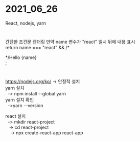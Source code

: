 # 2021_06_26
React, nodejs, yarn
#
간단한 조건문 렌더링
만약 name 변수가 "react" 일시 뒤에 내용 표시 <br>
return name === "react" && /*<div class="App"> */Hello {name} </div>;
#

#
https://nodejs.org/ko/ -> 안정적 설치 <br>
yarn 설치 <br>
&nbsp;&nbsp;-> npm install --global yarn <br>
yarn 설치 확인 <br> 
&nbsp;&nbsp;->yarn --version <br>

react 설치 <br>
&nbsp;&nbsp;-> mkdir  react-project <br>
&nbsp;&nbsp;&nbsp;-> cd react-project <br>
&nbsp;&nbsp;&nbsp;&nbsp;-> npx create-react-app react-app
#
